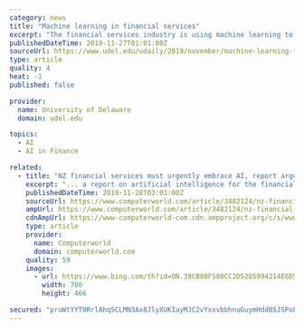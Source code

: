 ```yaml
---
category: news
title: "Machine learning in financial services"
excerpt: "The financial services industry is using machine learning to revolutionize its processes and rapidly improve financial outcomes, and its potential seems limitless. That’s why the University of Delaware’s Institute for Financial Services Analytics (IFSA ..."
publishedDateTime: 2019-11-27T01:01:00Z
sourceUrl: https://www.udel.edu/udaily/2019/november/machine-learning-financial-services-ifsa/
type: article
quality: 4
heat: -1
published: false

provider:
  name: University of Delaware
  domain: udel.edu

topics:
  - AI
  - AI in Finance

related:
  - title: "NZ financial services must urgently embrace AI, report argues"
    excerpt: "... a report on artificial intelligence for the financial and insurance sectors that calls for NZ to urgently increase its focus on AI, particularly investment, skills and talent, research, trusted data, ethics and regulation. AI Forum executive director Emma Naji said the rapid development of AI technologies presented major opportunities and ..."
    publishedDateTime: 2019-11-28T03:03:00Z
    sourceUrl: https://www.computerworld.com/article/3482124/nz-financial-services-must-urgently-embrace-ai-report-argues.html
    ampUrl: https://www.computerworld.com/article/3482124/nz-financial-services-must-urgently-embrace-ai-report-argues.amp.html
    cdnAmpUrl: https://www-computerworld-com.cdn.ampproject.org/c/s/www.computerworld.com/article/3482124/nz-financial-services-must-urgently-embrace-ai-report-argues.amp.html
    type: article
    provider:
      name: Computerworld
      domain: computerworld.com
    quality: 59
    images:
      - url: https://www.bing.com/th?id=ON.39CB88F580CC2D5285994214E6D5170B
        width: 700
        height: 466

secured: "pruWtYYT0RrlAhqSCLMN3Ax8JlyXUKIayMJC2vYxnvbbhnuGuymHddB5JSPoEG01VkCIKA0qkLTRfUStjQ//i3hNJ8sh/sbU/vw7sgBgkzMMniA1n8my408TDAT9qWp3neiwuBjrOl2CZ973rwVfgue4XQyLQIx4sq5upI6Sqxm6sYua1MyZ8N/VHgwJSxyKsjkELVBdr/83Agi325OxEYOSFAqA0A0+Uogyx77Yivqrc9xNKC6Dvd77BVc7aGNeroSBI1PDV9cdFrz0DISPhQ==;hRa6PBlry5uGpeAzOFOuJg=="
---
```



